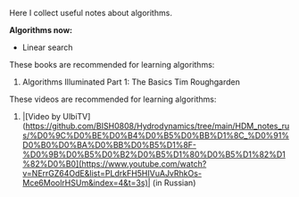 Here I collect useful notes about algorithms.

**Algorithms now:**
* Linear search
 
 
 
These books are recommended for learning algorithms:
1) Algorithms Illuminated Part 1: The Basics Tim Roughgarden

These videos are recommended for learning algorithms:

1) |[Video by UlbiTV](https://github.com/BISH0808/Hydrodynamics/tree/main/HDM_notes_rus/%D0%9C%D0%BE%D0%B4%D0%B5%D0%BB%D1%8C_%D0%91%D0%B0%D0%BA%D0%BB%D0%B5%D1%8F-%D0%9B%D0%B5%D0%B2%D0%B5%D1%80%D0%B5%D1%82%D1%82%D0%B0](https://www.youtube.com/watch?v=NErrGZ64OdE&list=PLdrkFH5HIVuAJvRhkOs-Mce6MoolrHSUm&index=4&t=3s)| (in Russian)
